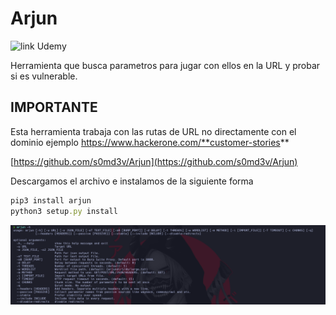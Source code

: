 # Arjun

![link Udemy](https://www.udemy.com/course/recon-for-bug-bounty-penetration-testers-ethical-hackers/learn/lecture/35453808#questions)

Herramienta que busca parametros para jugar con ellos en la URL y probar si es vulnerable.

## IMPORTANTE
Esta herramienta trabaja con las rutas de URL no directamente con el dominio ejemplo
https://www.hackerone.com/**customer-stories**

[https://github.com/s0md3v/Arjun](https://github.com/s0md3v/Arjun)

Descargamos el archivo e instalamos de la siguiente forma

```ruby
pip3 install arjun
python3 setup.py install
```
![label text](imgs/01.png)



















